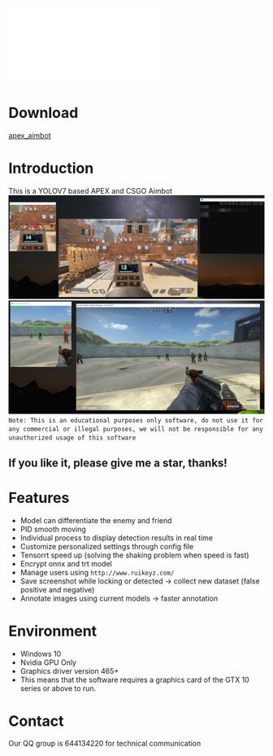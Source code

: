 ![简体中文README](chn_readme.md)

# Download
<a href="apex_aimbot.rar" target="_blank">apex_aimbot</a>

# Introduction
This is a YOLOV7 based APEX and CSGO Aimbot
![apex](sample/apex.jpg)
![csgo](sample/csgo.jpg)
`Note: This is an educational purposes only software, do not use it for any commercial or illegal purposes, we will not be responsible for any unauthorized usage of this software` 

## If you like it, please give me a star, thanks!

# Features
- Model can differentiate the enemy and friend
- PID smooth moving
- Individual process to display detection results in real time
- Customize personalized settings through config file
- Tensorrt speed up (solving the shaking problem when speed is fast)
- Encrypt onnx and trt model
- Manage users using `http://www.ruikeyz.com/`
- Save screenshot while locking or detected -> collect new dataset (false positive and negative)
- Annotate images using current models -> faster annotation

# Environment
- Windows 10
- Nvidia GPU Only
- Graphics driver version 465+
- This means that the software requires a graphics card of the GTX 10 series or above to run.

# Contact

Our QQ group is 644134220 for technical communication
